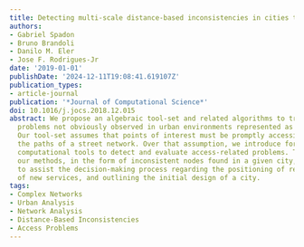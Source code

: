 ```yaml
---
title: Detecting multi-scale distance-based inconsistencies in cities through complex-networks
authors:
- Gabriel Spadon
- Bruno Brandoli
- Danilo M. Eler
- Jose F. Rodrigues-Jr
date: '2019-01-01'
publishDate: '2024-12-11T19:08:41.619107Z'
publication_types:
- article-journal
publication: '*Journal of Computational Science*'
doi: 10.1016/j.jocs.2018.12.015
abstract: We propose an algebraic tool-set and related algorithms to track access
  problems not obviously observed in urban environments represented as street mashes.
  Our tool-set assumes that points of interest must be promptly accessible within
  the paths of a street network. Over that assumption, we introduce formalisms and
  computational tools to detect and evaluate access-related problems. The output of
  our methods, in the form of inconsistent nodes found in a given city, has the potential
  to assist the decision-making process regarding the positioning of resources, building
  of new services, and outlining the initial design of a city.
tags:
- Complex Networks
- Urban Analysis
- Network Analysis
- Distance-Based Inconsistencies
- Access Problems
---
```

